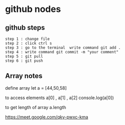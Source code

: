 # github nodes
## github steps
    step 1 : change file 
    step 2 : click ctrl s
    step 3 : go to the terminal  write command git add .
    step 4 : write command git commit -m "your comment"
    step 5 : git pull
    step 6 : git push

## Array notes

  define array   let a = [44,50,58]

  to access  elements a[0] , a[1] , a[2]
  console.log(a[0])

  to get length of array   a.length

  

https://meet.google.com/qky-pwxc-kma